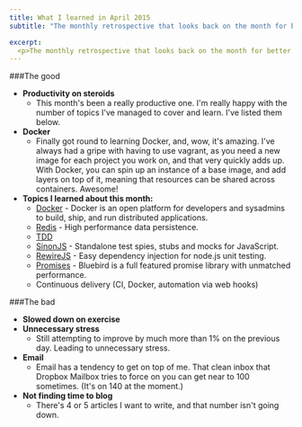 ```yaml
---
title: What I learned in April 2015
subtitle: "The monthly retrospective that looks back on the month for better or for worse."

excerpt:
  <p>The monthly retrospective that looks back on the month for better or for worse.</p>
---
```


###The good
- **Productivity on steroids**
  - This month's been a really productive one. I'm really happy with the number of topics I've managed to cover and learn. I've listed them below.
- **Docker**
  - Finally got round to learning Docker, and, wow, it's amazing. I've always had a gripe with having to use vagrant, as you need a new image for each project you work on, and that very quickly adds up. With Docker, you can spin up an instance of a base image, and add layers on top of it, meaning that resources can be shared across containers. Awesome!
- **Topics I learned about this month:**
  - [Docker](https://www.docker.com/) - Docker is an open platform for developers and sysadmins to build, ship, and run distributed applications.
  - [Redis](http://redis.io/) - High performance data persistence.
  - [TDD](http://en.wikipedia.org/wiki/Test-driven_development)
  - [SinonJS](http://sinonjs.org/) - Standalone test spies, stubs and mocks for JavaScript.
  - [RewireJS](https://github.com/jhnns/rewire) - Easy dependency injection for node.js unit testing.
  - [Promises](https://github.com/petkaantonov/bluebird) - Bluebird is a full featured promise library with unmatched performance.
  - Continuous delivery (CI, Docker, automation via web hooks)


###The bad
- **Slowed down on exercise**
- **Unnecessary stress**
  - Still attempting to improve by much more than 1% on the previous day. Leading to unnecessary stress.
- **Email**
  - Email has a tendency to get on top of me. That clean inbox that Dropbox Mailbox tries to force on you can get near to 100 sometimes. (It's on 140 at the moment.)
- **Not finding time to blog**
  - There's 4 or 5 articles I want to write, and that number isn't going down.
